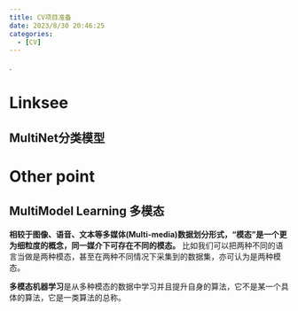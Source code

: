 ```yaml
---
title: CV项目准备
date: 2023/8/30 20:46:25
categories:
  - [CV]
---
```


.

<!-- more -->

# Linksee

## MultiNet分类模型





# Other point

## MultiModel Learning 多模态

**相较于图像、语音、文本等多媒体(Multi-media)数据划分形式，“模态”是一个更为细粒度的概念，同一媒介下可存在不同的模态。** 比如我们可以把两种不同的语言当做是两种模态，甚至在两种不同情况下采集到的数据集，亦可认为是两种模态。

**多模态机器学习**是从多种模态的数据中学习并且提升自身的算法，它不是某一个具体的算法，它是一类算法的总称。